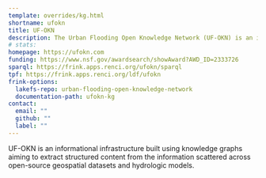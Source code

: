 ```yaml
---
template: overrides/kg.html
shortname: ufokn
title: UF-OKN
description: The Urban Flooding Open Knowledge Network (UF-OKN) is an informational infrastructure built using knowledge graphs aiming to extract structured content from the information scattered across open-source geospatial datasets and hydrologic models.
# stats: 
homepage: https://ufokn.com
funding: https://www.nsf.gov/awardsearch/showAward?AWD_ID=2333726
sparql: https://frink.apps.renci.org/ufokn/sparql
tpf: https://frink.apps.renci.org/ldf/ufokn
frink-options:
  lakefs-repo: urban-flooding-open-knowledge-network
  documentation-path: ufokn-kg  
contact: 
  email: ""
  github: ""
  label: ""
---
```

UF-OKN is an informational infrastructure built using knowledge graphs aiming to extract structured content from the information scattered across open-source geospatial datasets and hydrologic models.

